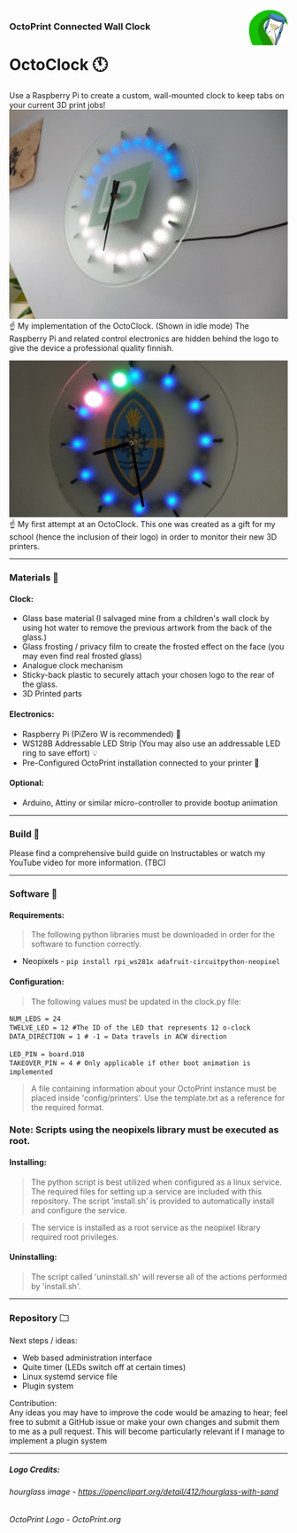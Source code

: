 <img alt="Project Icon" align="right" height="70px" src="images/project_logo.png">

### OctoPrint Connected Wall Clock
# **OctoClock** 🕚 

Use a Raspberry Pi to create a custom, wall-mounted clock to keep tabs on your current 3D print jobs! 
![](images/photo_2.jpg)
☝️ My implementation of the OctoClock. (Shown in idle mode) The Raspberry Pi and related control electronics are hidden behind the logo to give the device a professional quality finnish.

![](images/photo_1.jpg)
☝️ My first attempt at an OctoClock. This one was created as a gift for my school (hence the inclusion of their logo) in order to monitor their new 3D printers. 

***
### Materials 📝
#### Clock:
- Glass base material (I salvaged mine from a children's wall clock by using hot water to remove the previous artwork from the back of the glass.)
- Glass frosting / privacy film to create the frosted effect on the face (you may even find real frosted glass)
- Analogue clock mechanism
- Sticky-back plastic to securely attach your chosen logo to the rear of the glass.
- 3D Printed parts

#### Electronics:
- Raspberry Pi (PiZero W is recommended) 🥧 
- WS128B Addressable LED Strip (You may also use an addressable LED ring to save effort) 💡
- Pre-Configured OctoPrint installation connected to your printer 🐙

#### Optional:
- Arduino, Attiny or similar micro-controller to provide bootup animation

***
### Build 🧱 
Please find a comprehensive build guide on Instructables or watch my YouTube video for more information. (TBC)

***
### Software 💽
#### Requirements:
>  The following python libraries must be downloaded in order for the software to function correctly. 
- Neopixels - `pip install rpi_ws281x adafruit-circuitpython-neopixel`
#### Configuration:
> The following values must be updated in the clock.py file:

    NUM_LEDS = 24
    TWELVE_LED = 12 #The ID of the LED that represents 12 o-clock
    DATA_DIRECTION = 1 # -1 = Data travels in ACW direction

    LED_PIN = board.D18
    TAKEOVER_PIN = 4 # Only applicable if other boot animation is implemented 

> A file containing information about your OctoPrint instance must be placed inside 'config/printers'. Use the template.txt as a reference for the required format.
### **Note: Scripts using the neopixels library must be executed as root.**

#### Installing:
> The python script is best utilized when configured as a linux service. The required files for setting up a service are included with this repository. The script 'install.sh' is provided to automatically install and configure the service.

> The service is installed as a root service as the neopixel library required root privileges.

#### Uninstalling:
> The script called 'uninstall.sh' will reverse all of the actions performed by 'install.sh'.

***
### Repository 🗀 
Next steps / ideas:
- Web based administration interface
- Quite timer (LEDs switch off at certain times)
- Linux systemd service file
- Plugin system

Contribution:  
Any ideas you may have to improve the code would be amazing to hear; feel free to submit a GitHub issue or make your own changes and submit them to me as a pull request. This will become particularly relevant if I manage to implement a plugin system

***
##### Logo Credits:  
###### hourglass image - https://openclipart.org/detail/412/hourglass-with-sand
###### OctoPrint Logo - OctoPrint.org
